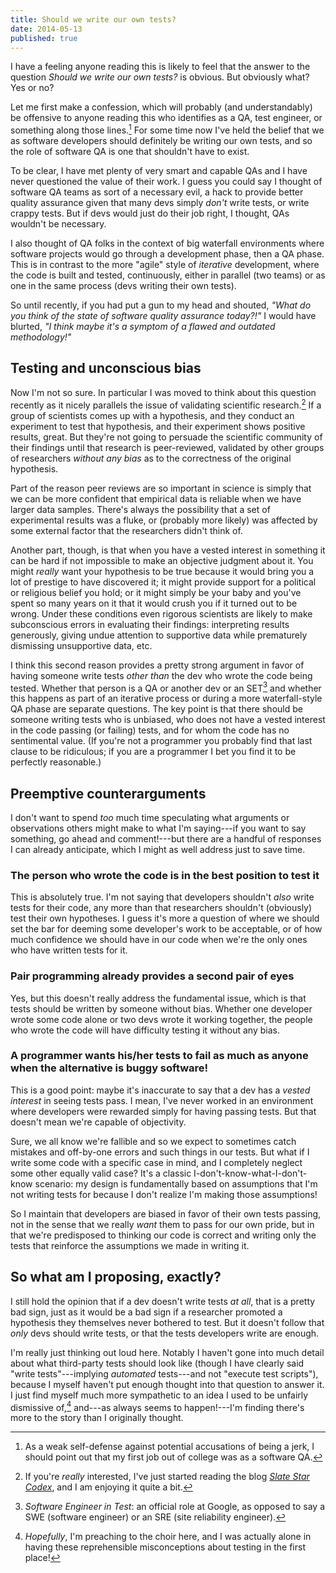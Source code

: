 ```yaml
---
title: Should we write our own tests?
date: 2014-05-13
published: true
---
```


I have a feeling anyone reading this is likely to feel that the answer to the question *Should we write our own tests?* is obvious. But obviously what? Yes or no?

Let me first make a confession, which will probably (and understandably) be offensive to anyone reading this who identifies as a QA, test engineer, or something along those lines.[^being-a-jerk] For some time now I've held the belief that we as software developers should definitely be writing our own tests, and so the role of software QA is one that shouldn't have to exist.

To be clear, I have met plenty of very smart and capable QAs and I have never questioned the value of their work. I guess you could say I thought of software QA teams as sort of a necessary evil, a hack to provide better quality assurance given that many devs simply *don't* write tests, or write crappy tests. But if devs would just do their job right, I thought, QAs wouldn't be necessary.

I also thought of QA folks in the context of big waterfall environments where software projects would go through a development phase, then a QA phase. This is in contrast to the more "agile" style of *iterative* development, where the code is built and tested, continuously, either in parallel (two teams) or as one in the same process (devs writing their own tests).

So until recently, if you had put a gun to my head and shouted, *"What do you think of the state of software quality assurance today?!"* I would have blurted, *"I think maybe it's a symptom of a flawed and outdated methodology!"*

## Testing and unconscious bias

Now I'm not so sure. In particular I was moved to think about this question recently as it nicely parallels the issue of validating scientific research.[^slate-star-codex] If a group of scientists comes up with a hypothesis, and they conduct an experiment to test that hypothesis, and their experiment shows positive results, great. But they're not going to persuade the scientific community of their findings until that research is peer-reviewed, validated by other groups of researchers *without any bias* as to the correctness of the original hypothesis.

Part of the reason peer reviews are so important in science is simply that we can be more confident that empirical data is reliable when we have larger data samples. There's always the possibility that a set of experimental results was a fluke, or (probably more likely) was affected by some external factor that the researchers didn't think of.

Another part, though, is that when you have a vested interest in something it can be hard if not impossible to make an objective judgment about it. You might *really* want your hypothesis to be true because it would bring you a lot of prestige to have discovered it; it might provide support for a political or religious belief you hold; or it might simply be your baby and you've spent so many years on it that it would crush you if it turned out to be wrong. Under these conditions even rigorous scientists are likely to make subconscious errors in evaluating their findings: interpreting results generously, giving undue attention to supportive data while prematurely dismissing unsupportive data, etc.

I think this second reason provides a pretty strong argument in favor of having someone write tests *other than* the dev who wrote the code being tested. Whether that person is a QA or another dev or an SET[^qa-dev-or-set] and whether this happens as part of an iterative process or during a more waterfall-style QA phase are separate questions. The key point is that there should be someone writing tests who is unbiased, who does not have a vested interest in the code passing (or failing) tests, and for whom the code has no sentimental value. (If you're not a programmer you probably find that last clause to be ridiculous; if you are a programmer I bet you find it to be perfectly reasonable.)

## Preemptive counterarguments

I don't want to spend *too* much time speculating what arguments or observations others might make to what I'm saying---if you want to say something, go ahead and comment!---but there are a handful of responses I can already anticipate, which I might as well address just to save time.

### The person who wrote the code is in the best position to test it

This is absolutely true. I'm not saying that developers shouldn't *also* write tests for their code, any more than that researchers shouldn't (obviously) test their own hypotheses. I guess it's more a question of where we should set the bar for deeming some developer's work to be acceptable, or of how much confidence we should have in our code when we're the only ones who have written tests for it.

### Pair programming already provides a second pair of eyes

Yes, but this doesn't really address the fundamental issue, which is that tests should be written by someone without bias. Whether one developer wrote some code alone or two devs wrote it working together, the people who wrote the code will have difficulty testing it without any bias.

### A programmer wants his/her tests to fail as much as anyone when the alternative is buggy software!

This is a good point: maybe it's inaccurate to say that a dev has a *vested interest* in seeing tests pass. I mean, I've never worked in an environment where developers were rewarded simply for having passing tests. But that doesn't mean we're capable of objectivity.

Sure, we all know we're fallible and so we expect to sometimes catch mistakes and off-by-one errors and such things in our tests. But what if I write some code with a specific case in mind, and I completely neglect some other equally valid case? It's a classic I-don't-know-what-I-don't-know scenario: my design is fundamentally based on assumptions that I'm not writing tests for because I don't realize I'm making those assumptions!

So I maintain that developers are biased in favor of their own tests passing, not in the sense that we really *want* them to pass for our own pride, but in that we're predisposed to thinking our code is correct and writing only the tests that reinforce the assumptions we made in writing it.

## So what am I proposing, exactly?

I still hold the opinion that if a dev doesn't write tests *at all*, that is a pretty bad sign, just as it would be a bad sign if a researcher promoted a hypothesis they themselves never bothered to test. But it doesn't follow that *only* devs should write tests, or that the tests developers write are enough.

I'm really just thinking out loud here. Notably I haven't gone into much detail about what third-party tests should look like (though I have clearly said "write tests"---implying *automated* tests---and not "execute test scripts"), because I myself haven't put enough thought into that question to answer it. I just find myself much more sympathetic to an idea I used to be unfairly dismissive of,[^unfairly-dismissive] and---as always seems to happen!---I'm finding there's more to the story than I originally thought.

[^being-a-jerk]: As a weak self-defense against potential accusations of being a jerk, I should point out that my first job out of college was as a software QA.

[^slate-star-codex]: If you're *really* interested, I've just started reading the blog [*Slate Star Codex*](http://slatestarcodex.com/), and I am enjoying it quite a bit.

[^qa-dev-or-set]: *Software Engineer in Test*: an official role at Google, as opposed to say a SWE (software engineer) or an SRE (site reliability engineer).

[^unfairly-dismissive]: *Hopefully*, I'm preaching to the choir here, and I was actually alone in having these reprehensible misconceptions about testing in the first place!